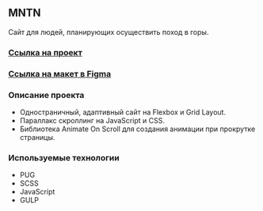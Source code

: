 ## MNTN

Сайт для людей, планирующих осуществить поход в горы.

### [Ссылка на проект](https://lizaelkina.github.io/mountains-markup/ 'Выполненный проект')

### [Ссылка на макет в Figma](https://www.figma.com/design/QbwdN388rbZeolob6d9kQO/MNTN---Landing-Page-(Community)?node-id=0-1&t=qcCA7SPGNit60wxT-0 'Макет в Figma')

### Описание проекта

- Одностраничный, адаптивный сайт на Flexbox и Grid Layout.
- Параллакс скроллинг на JavaScript и CSS.
- Библиотека Animate On Scroll для создания анимации при прокрутке страницы.

### Используемые технологии

- PUG
- SCSS
- JavaScript
- GULP
